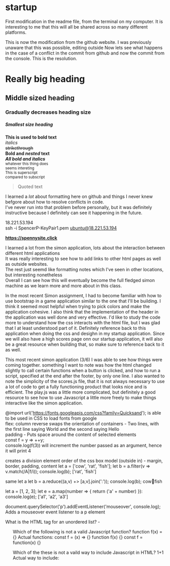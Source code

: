 # startup

First modification in the readme file, from the terminal on my computer. It is interesting to me that this will all be shared across so many different
platforms.

This is now the modification from the github website. I was previously unaware that this was possible, editing outside Now lets see what happens in the case of a conflict in the commit from github and now the commit from the console. This is the resolution.

# Really big heading
## Middle sized heading
### Gradually decreases heading size  
##### Smallest size heading

**This is used to bold text**  
*italics*  
~~strikethrough~~  
**Bold and _nested_ text**  
***All bold and italics***  
<sub> whatever this thing does  
  seems intereting</sub>  
<sup> This is superscript  
  compared to subscript</sup>  
    
  >Quoted text  

I learned a *lot* about formatting here on github and things I never knew befgore about how to resolve conflicts in code.  
I've never run into that problem before personally, but it was definitely instructive because I definitely can see it happening in the future.  


18.221.53.194  
ssh -i SpencerP-KeyPair1.pem ubuntu@18.221.53.194  
  
**https://spennysite.click**  
  
I learned a lot from the simon application, lots about the interaction between different html applications  
It was really interesting to see how to add links to other html pages as well as outside websites.  
The rest just seemd like formatting notes which I've seen in other locations, but interesting nonetheless  
Overall I can see how this will eventually become the full fledged simon machine as we learn more and more about in this class.  
  
In the most recent Simon assignment, I had to become familiar with how to use bootstrap in a game application similar to the one that I'll be building. I think it seemed most helpful when trying to pick colors and make the application cohesive. I also think that the implementation of the header in the application was well done and very effective. I'd like to study the code more to understand how the css interacts with the html file, but I was glad that I at least understood part of it. Definitely reference back to this application when doing the css and desighn in my startup application. Since we will also have a high scores page onn our startup application, it will also be a great resource when building that, so make sure to reference back to it as well.  
  
  This most recent simon application (3/6) I was able to see how things were coming together. something I want to note was how the html changed slightly to call certain functions when a button is clicked, and how to run a script, specified at the end after the footer, by only one line. I also wanted to note the simplicity of the scores.js file, that it is not always necessary to use a lot of code to get a fully functioning product that looks nice and is efficient. The play.js was a little more complicated, but definitely a good resource to see how to use Javascript a little more freely to make things interactive like the simon application.  
  
@import url('https://fonts.googleapis.com/css?family=Quicksand'); is able to be used in CSS to load fonts from google  
flex: column reverse swaps the orientation of containers - Two lines, with the first line saying World and the second saying Hello  
padding - Puts space around the content of selected elements  
const f = y => ++y;  
console.log(f(3)) will increment the number passed as an argument, hence it will print 4  
  
<div> creates a division element  
  order of the css box model (outside in) - margin, border, padding, content
  let a = ['cow', 'rat', 'fish'];
  let b = a.filter(v => v.match(/A|f/i));
  console.log(b);
  ['rat', 'fish']
  
  same let a
  let b = a.reduce((a,v) +> [a,v].join(':'));
  console.log(b);
  cow:rat:fish
  
  let a = [1, 2, 3];
  let e = a.map(number => {
  return ('a' + number)
  }):
  console.log(e); ['a1', 'a2', 'a3']
  
  document.querySelector('p').addEventListener('mouseover', console.log);
  Adds a mouseover event listener to a p element
  
  What is the HTML tag for an unordered list? - <ul>
  
  Which of the following is not a valid Javascript function? function f(x) = {}
  Actual functions: const f = (x) => {}
 function f(x) {}
 const f = function(x) {}
  

Which of the these is not a vaild way to include Javascript in HTML? <javascript>1+1</javascript>
  Actual way to include: <script>1+1</script> <script src='main.js' /> <div onclick='1+1' />
  
  Valid JS object: { n:1 }
  What does the DOM textContent property do? Sets the child text for the an element
  Which html will create a valid hyperlink? <a href='https://c.com'>x</a>
  
  <div>other</div>
  <div class="header">BYU</div>
  Using CSS, how would you turn only the BYU text blue? div.header { color:blue; }
  
  Which of the following is valid JSON? {"x":3}
  The following console command makes a script executable: chmod +x deploy.sh
  Which is a DNS subdomain? c260.cs.byu.edu
  To point to another DNS record, you should use the following DNS record type: CNAME
  
  
Simon Notes 3/22:  
- Node.js was super useful in providing a service backbone that I don't need to entirely understand  
- Express was also useful, and even though I don't entirely understand how it fits into the system  
- index.js was a good resource to look through to understand the functions that are provided through  
- app.use and app.listen can both definitely be used in my startup application  
